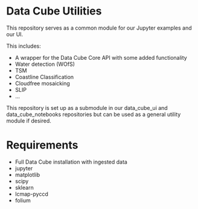 Data Cube Utilities
=================

This repository serves as a common module for our Jupyter examples and our UI.

This includes:
* A wrapper for the Data Cube Core API with some added functionality
* Water detection (WOfS)
* TSM
* Coastline Classification
* Cloudfree mosaicking
* SLIP
* ...

This repository is set up as a submodule in our data_cube_ui and data_cube_notebooks repositories but can be used as a general utility module if desired.

Requirements
=================
* Full Data Cube installation with ingested data
* jupyter
* matplotlib
* scipy
* sklearn
* lcmap-pyccd
* folium